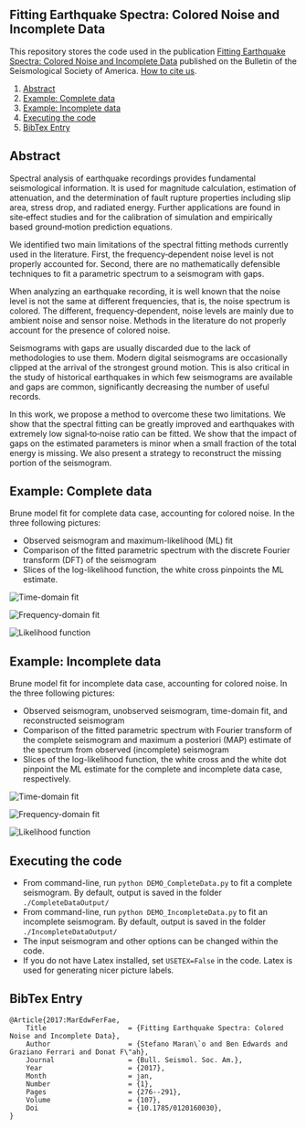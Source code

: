 ## Fitting Earthquake Spectra: Colored Noise and Incomplete Data

This repository stores the code used in the publication 
[Fitting Earthquake Spectra: Colored Noise and Incomplete Data](https://doi.org/10.1785/0120160030) published on the Bulletin of the Seismological Society of America. [How to cite us](#bibtex-entry).

1. [Abstract](#abstract)
2. [Example: Complete data](#example-complete-data)
3. [Example: Incomplete data](#example-incomplete-data)
4. [Executing the code](#executing-the-code)
5. [BibTex Entry](#bibtex-entry)

## Abstract

Spectral analysis of earthquake recordings provides fundamental seismological information. It is used for magnitude calculation, estimation of attenuation, and the determination of fault rupture properties including slip area, stress drop, and radiated energy. Further applications are found in site‐effect studies and for the calibration of simulation and empirically based ground‐motion prediction equations.

We identified two main limitations of the spectral fitting methods currently used in the literature. First, the frequency‐dependent noise level is not properly accounted for. Second, there are no mathematically defensible techniques to fit a parametric spectrum to a seismogram with gaps.

When analyzing an earthquake recording, it is well known that the noise level is not the same at different frequencies, that is, the noise spectrum is colored. The different, frequency‐dependent, noise levels are mainly due to ambient noise and sensor noise. Methods in the literature do not properly account for the presence of colored noise.

Seismograms with gaps are usually discarded due to the lack of methodologies to use them. Modern digital seismograms are occasionally clipped at the arrival of the strongest ground motion. This is also critical in the study of historical earthquakes in which few seismograms are available and gaps are common, significantly decreasing the number of useful records.

In this work, we propose a method to overcome these two limitations. We show that the spectral fitting can be greatly improved and earthquakes with extremely low signal‐to‐noise ratio can be fitted. We show that the impact of gaps on the estimated parameters is minor when a small fraction of the total energy is missing. We also present a strategy to reconstruct the missing portion of the seismogram.

## Example: Complete data

Brune model fit for complete data case, accounting for colored noise. In the three following pictures:
 * Observed seismogram and maximum-likelihood (ML) fit
 * Comparison of the fitted parametric spectrum with the discrete Fourier transform (DFT) of the seismogram
 * Slices of the log-likelihood function, the white cross pinpoints the ML estimate.

![Time-domain fit][FitTime]

![Frequency-domain fit][FitFreq]

![Likelihood function][LogLikelihood]

[FitFreq]: img/Fit_FreqDomain.png "Frequency-domain fit"
[FitTime]: img/Fit_TimeDomain.png "Time-domain fit"
[LogLikelihood]: img/Loglikelihood.png "Likelihood function"

## Example: Incomplete data
Brune model fit for incomplete data case, accounting for colored noise. In the three following pictures:
 * Observed seismogram, unobserved seismogram, time-domain fit, and reconstructed seismogram
 * Comparison of the fitted parametric spectrum with Fourier transform of the complete seismogram and maximum a posteriori (MAP) estimate of the spectrum from observed (incomplete) seismogram
 * Slices of the log-likelihood function, the white cross and the white dot pinpoint the ML estimate for the complete and incomplete data case, respectively. 

![Time-domain fit][iFitTime]

![Frequency-domain fit][iFitFreq]

![Likelihood function][iLogLikelihood]

[iFitFreq]: img/iFit_FreqDomain.png "Frequency-domain fit"
[iFitTime]: img/iFit_TimeDomain.png "Time-domain fit"
[iLogLikelihood]: img/iLoglikelihood.png "Likelihood function"

## Executing the code

 * From command-line, run `python DEMO_CompleteData.py` to fit a complete seismogram. By default, output is saved in the folder `./CompleteDataOutput/`
 * From command-line, run `python DEMO_IncompleteData.py` to fit an incomplete seismogram. By default, output is saved in the folder `./IncompleteDataOutput/`  
 * The input seismogram and other options can be changed within the code.
 * If you do not have Latex installed, set `USETEX=False` in the code. Latex is used for generating nicer picture labels.
 
## BibTex Entry

```
@Article{2017:MarEdwFerFae,
    Title                    = {Fitting Earthquake Spectra: Colored Noise and Incomplete Data},
    Author                   = {Stefano Maran\`o and Ben Edwards and Graziano Ferrari and Donat F\"ah},
    Journal                  = {Bull. Seismol. Soc. Am.},
    Year                     = {2017},
    Month                    = jan,
    Number                   = {1},
    Pages                    = {276--291},
    Volume                   = {107},
    Doi                      = {10.1785/0120160030},
}
```
